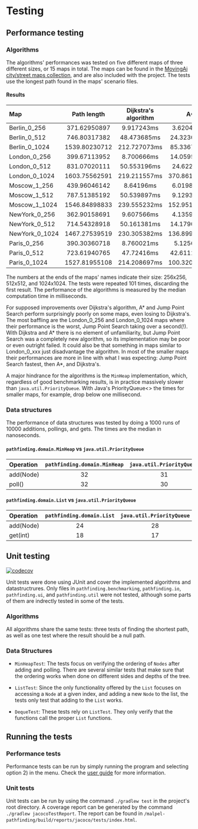 # Testing

## Performance testing

### Algorithms
The algorithms' performances was tested on five different maps of three different sizes, or 15 maps in total. The maps can be found in the [MovingAi city/street maps collection](https://movingai.com/benchmarks/street/index.html), and are also included with the project. The tests use the longest path found in the maps' scenario files.

#### Results

 | Map | Path length | Dijkstra's algorithm|  A* | Jump Point Search |
 |:----------|:-----:|:-----:|:-----:| :------:|
 | Berlin_0_256 | 371.62950897 | 9.917243ms | 3.620455ms | 1.007111ms |
 | Berlin_0_512 | 746.80317382 | 48.473685ms | 24.323067ms | 8.399733ms |
 | Berlin_0_1024 | 1539.80230712 | 212.727073ms | 85.336718ms | 30.896166ms |
 | London_0_256 | 399.67113952 | 8.700666ms | 14.059538ms | 9.86284ms |
 | London_0_512 | 831.07020111 | 50.553196ms | 24.62263ms | 24.559686ms |
 | London_0_1024 | 1603.75562591 | 219.211557ms | 370.861596ms | 1216.803605ms |
 | Moscow_1_256 | 439.96046142 | 8.64196ms | 6.019834ms | 3.111429ms |
 | Moscow_1_512 | 787.51385192 | 50.539897ms | 9.129342ms | 4.780055ms |
 | Moscow_1_1024 | 1546.84898833 | 239.555232ms | 152.951267ms | 240.561535ms |
 | NewYork_0_256 | 362.90158691 | 9.607566ms | 4.135921ms | 2.866083ms |
 | NewYork_0_512 | 714.54328918 | 50.161381ms | 14.179066ms | 27.365501ms |
 | NewYork_0_1024 | 1467.27539519 | 230.305382ms | 136.899126ms | 784.454114ms |
 | Paris_0_256 | 390.30360718 | 8.760021ms | 5.12568ms | 2.906305ms |
 | Paris_0_512 | 723.61940765 | 47.72416ms | 42.611185ms | 49.540291ms |
 | Paris_0_1024 | 1527.81955108 | 214.208697ms | 100.320212ms | 58.23837ms |

 The numbers at the ends of the maps' names indicate their size: 256x256, 512x512, and 1024x1024. The tests were repeated 101 times, discarding the first result. The performance of the algorithms is measured by the median computation time in milliseconds.

 For supposed improvements over Dijkstra's algorithm, A* and Jump Point Search perform surprisingly poorly on some maps, even losing to Dijkstra's. The most baffling are the London_0_256 and London_0_1024 maps where their performance is the worst, Jump Point Search taking over a second(!). With Dijkstra and A* there is no element of unfamiliarity, but Jump Point Search was a completely new algorithm, so its implementation may be poor or even outright failed. It could also be that something in maps similar to London_0_xxx just disadvantage the algorithm. In most of the smaller maps their performances are more in line with what I was expecting: Jump Point Search fastest, then A*, and Dijkstra's.

 A major hindrance for the algorithms is the `MinHeap` implementation, which, regardless of good benchmarking results, is in practice massively slower than `java.util.PriorityQueue`. With Java's PriorityQueue<> the times for smaller maps, for example, drop below one millisecond.

 ### Data structures

 The performance of data structures was tested by doing a 1000 runs of 10000 additions, pollings, and gets. The times are the median in nanoseconds.

 #### `pathfinding.domain.MinHeap` vs `java.util.PriorityQueue` 
 | Operation | `pathfinding.domain.MinHeap` | `java.util.PriorityQueue` |
 |:-----|:-------:|:-------:|
 | add(Node) | 32 | 31 |
 | poll() | 32 | 30 |


#### `pathfinding.domain.List` vs `java.util.PriorityQueue` 
 | Operation | `pathfinding.domain.List` | `java.util.PriorityQueue` |
 |:-----|:-------:|:-------:|
 | add(Node) | 24 | 28 |
 | get(int) | 18 | 17 |

## Unit testing
[![codecov](https://codecov.io/gh/Malpel/malpel-pathfinding/branch/main/graph/badge.svg?token=LJB8SADPGQ)](https://codecov.io/gh/Malpel/malpel-pathfinding)

Unit tests were done using JUnit and cover the implemented algorithms and datastructrures. Only files in `pathfinding.benchmarking`, `pathfinding.io`, `pathfinding.ui`, and `pathfinding.util` were not tested, although some parts of them are indrectly tested in some of the tests.

### Algorithms
All algorithms share the same tests: three tests of finding the shortest path, as well as one test where the result should be a null path.

### Data Structures

- `MinHeapTest`: The tests focus on verifying the ordering of `Nodes` after adding and polling. There are several similar tests that make sure that the ordering works when done on different sides and depths of the tree.

- `ListTest`: Since the only functionality offered by the `List` focuses on accessing a `Node` at a given index, and adding a new `Node` to the list, the tests only test that adding to the `List` works.

- `DequeTest`: These tests rely on `ListTest`. They only verify that the functions call the proper `List` functions.

## Running the tests

### Performance tests
Performance tests can be run by simply running the program and selecting option 2) in the menu. Check the [user guide](User_guide.md) for more information.

### Unit tests
Unit tests can be run by using the command `./gradlew test` in the project's root directory. A coverage report can be generated by the command `./gradlew jacocoTestReport`. The report can be found in `/malpel-pathfinding/build/reports/jacoco/tests/index.html`.
